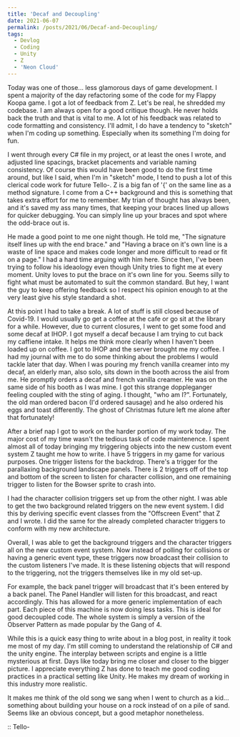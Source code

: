 ```yaml
---
title: 'Decaf and Decoupling'
date: 2021-06-07
permalink: /posts/2021/06/Decaf-and-Decoupling/
tags:
  - Devlog
  - Coding
  - Unity
  - Z
  - 'Neon Cloud'
---
```


Today was one of those... less glamorous days of game development. I spent a majority of the day refactoring some of the code for my Flappy Koopa game. I got a lot of feedback from Z. Let's be real, he shredded my codebase. I am always open for a good critique though. He never holds back the truth and that is vital to me. A lot of his feedback was related to code formatting and consistency. I'll admit, I do have a tendency to "sketch" when I'm coding up something. Especially when its something I'm doing for fun. 

I went through every C# file in my project, or at least the ones I wrote, and adjusted line spacings, bracket placements and variable naming consistency. Of course this would have been good to do the first time around, but like I said, when I'm in "sketch" mode, I tend to push a lot of this clerical code work for future Tello-. Z is a big fan of '{' on the same line as a method signature. I come from a C++ background and this is something that takes extra effort for me to remember. My trian of thought has always been, and it's saved my ass many times, that keeping your braces lined up allows for quicker debugging. You can simply line up your braces and spot where the odd-brace out is. 

He made a good point to me one night though. He told me, "The signature itself lines up with the end brace." and "Having a brace on it's own line is a waste of line space and makes code longer and more difficult to read or fit on a page." I had a hard time arguing with him here. Since then, I've been trying to follow his ideaology even though Unity tries to fight me at every moment. Unity loves to put the brace on it's own line for you. Seems silly to fight what must be automated to suit the common standard. But hey, I want the guy to keep offering feedback so I respect his opinion enough to at the very least give his style standard a shot.

At this point I had to take a break. A lot of stuff is still closed because of Covid-19. I would usually go get a coffee at the cafe or go sit at the library for a while. However, due to current closures, I went to get some food and some decaf at IHOP. I got myself a decaf because I am trying to cut back my caffiene intake. It helps me think more clearly when I haven't been loaded up on coffee. I got to IHOP and the server brought me my coffee. I had my journal with me to do some thinking about the problems I would tackle later that day. When I was pouring my french vanilla creamer into my decaf, an elderly man, also solo, sits down in the booth across the aisl from me. He promptly orders a decaf and french vanilla creamer. He was on the same side of his booth as I was mine. I got this strange doppleganger feeling coupled with the sting of aging. I thought, "who am I?". Fortunately, the old man ordered bacon (I'd ordered sausage) and he also ordered his eggs and toast differently. The ghost of Christmas future left me alone after that fortunately! 

After a brief nap I got to work on the harder portion of my work today. The major cost of my time wasn't the tedious task of code maintenence. I spent almost all of today bringing my triggering objects into the new custom event system Z taught me how to write. I have 5 triggers in my game for various purposes. One trigger listens for the backdrop. There's a trigger for the parallaxing background landscape panels. There is 2 triggers off of the top and bottom of the screen to listen for character collision, and one remaining trigger to listen for the Bowser sprite to crash into.

I had the character collision triggers set up from the other night. I was able to get the two background related triggers on the new event system. I did this by deriving specific event classes from the "Offscreen Event" that Z and I wrote. I did the same for the already completed character triggers to conform with my new architecture.

Overall, I was able to get the background triggers and the character triggers all on the new custom event system. Now instead of polling for collisions or having a generic event type, these triggers now broadcast their collision to the custom listeners I've made. It is these listening objects that will respond to the triggering, not the triggers themselves like in my old set-up. 

For example, the back panel trigger will broadcast that it's been entered by a back panel. The Panel Handler will listen for this broadcast, and react accordingly. This has allowed for a more generic implementation of each part. Each piece of this machine is now doing less tasks. This is ideal for good decoupled code. The whole system is simply a version of the Observer Pattern as made popular by the Gang of 4.

While this is a quick easy thing to write about in a blog post, in reality it took me most of my day. I'm still coming to understand the relationship of C# and the unity engine. The interplay between scripts and engine is a little mysterious at first. Days like today bring me closer and closer to the bigger picture. I appreciate everything Z has done to teach me good coding practices in a practical setting like Unity. He makes my dream of working in this industry more realistic. 

It makes me think of the old song we sang when I went to church as a kid... something about building your house on a rock instead of on a pile of sand. Seems like an obvious concept, but a good metaphor nonetheless. 

:: Tello-